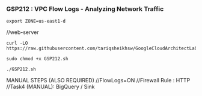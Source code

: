 ### GSP212 :  VPC Flow Logs - Analyzing Network Traffic 

```
export ZONE=us-east1-d
```
//web-server

```
curl -LO https://raw.githubusercontent.com/tariqsheikhsw/GoogleCloudArchitectLabs/main/Solutions/GSP212.sh

sudo chmod +x GSP212.sh

./GSP212.sh
```

MANUAL STEPS (ALSO REQUIRED) 
//FlowLogs=ON
//Firewall Rule : HTTP
//Task4 (MANUAL): BigQuery / Sink
